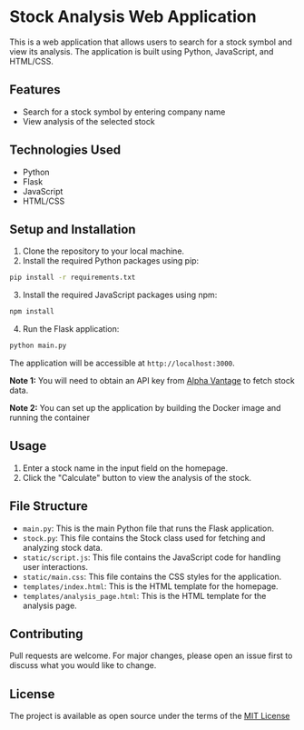 # Stock Analysis Web Application

This is a web application that allows users to search for a stock symbol and view its analysis. The application is built using Python, JavaScript, and HTML/CSS.

## Features

- Search for a stock symbol by entering company name
- View analysis of the selected stock

## Technologies Used

- Python
- Flask
- JavaScript
- HTML/CSS

## Setup and Installation

1. Clone the repository to your local machine.
2. Install the required Python packages using pip:

```bash
pip install -r requirements.txt
```

3. Install the required JavaScript packages using npm:

```bash
npm install
```

4. Run the Flask application:

```bash
python main.py
```

The application will be accessible at `http://localhost:3000`.

**Note 1:** You will need to obtain an API key from [Alpha Vantage](https://www.alphavantage.co/) to fetch stock data. 

**Note 2:** You can set up the application by building the Docker image and running the container

## Usage

1. Enter a stock name in the input field on the homepage.
2. Click the "Calculate" button to view the analysis of the stock.

## File Structure

- `main.py`: This is the main Python file that runs the Flask application.
- `stock.py`: This file contains the Stock class used for fetching and analyzing stock data.
- `static/script.js`: This file contains the JavaScript code for handling user interactions.
- `static/main.css`: This file contains the CSS styles for the application.
- `templates/index.html`: This is the HTML template for the homepage.
- `templates/analysis_page.html`: This is the HTML template for the analysis page.

## Contributing

Pull requests are welcome. For major changes, please open an issue first to discuss what you would like to change.

## License

The project is available as open source under the terms of the [MIT License](https://choosealicense.com/licenses/mit/)